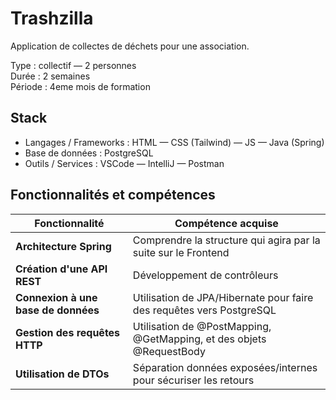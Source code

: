 # Trashzilla  

Application de collectes de déchets pour une association.    

Type : collectif — 2 personnes     
Durée : 2 semaines    
Période : 4eme mois de formation   

## Stack  

- Langages / Frameworks : HTML — CSS (Tailwind) — JS — Java (Spring)   
- Base de données : PostgreSQL  
- Outils / Services : VSCode — IntelliJ — Postman  

## Fonctionnalités et compétences

| Fonctionnalité                         | Compétence acquise                                                   |
|----------------------------------------|----------------------------------------------------------------------|
| **Architecture Spring**                | Comprendre la structure qui agira par la suite sur le Frontend       |
| **Création d'une API REST**            | Développement de contrôleurs                                         |
| **Connexion à une base de données**    | Utilisation de JPA/Hibernate pour faire des requêtes vers PostgreSQL |
| **Gestion des requêtes HTTP**          | Utilisation de @PostMapping, @GetMapping, et des objets @RequestBody |
| **Utilisation de DTOs**                | Séparation données exposées/internes pour sécuriser les retours      |
